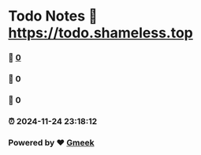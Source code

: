 # Todo Notes :link: https://todo.shameless.top 
### :page_facing_up: [0](https://todo.shameless.top/tag.html) 
### :speech_balloon: 0 
### :hibiscus: 0 
### :alarm_clock: 2024-11-24 23:18:12 
### Powered by :heart: [Gmeek](https://github.com/Meekdai/Gmeek)
